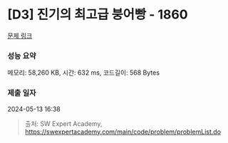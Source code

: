 # [D3] 진기의 최고급 붕어빵 - 1860 

[문제 링크](https://swexpertacademy.com/main/code/problem/problemDetail.do?contestProbId=AV5LsaaqDzYDFAXc) 

### 성능 요약

메모리: 58,260 KB, 시간: 632 ms, 코드길이: 568 Bytes

### 제출 일자

2024-05-13 16:38



> 출처: SW Expert Academy, https://swexpertacademy.com/main/code/problem/problemList.do